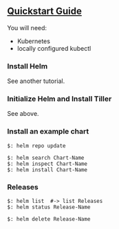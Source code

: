 ## [Quickstart Guide](https://helm.sh/docs/using_helm/#quickstart-guide)

You will need:
* Kubernetes
* locally configured kubectl

### Install Helm

See another tutorial.  

### Initialize Helm and Install Tiller

See above.  

### Install an example chart

```
$: helm repo update

$: helm search Chart-Name
$: helm inspect Chart-Name
$: helm install Chart-Name
```

### Releases

```
$: helm list  #-> list Releases
$: helm status Release-Name

$: helm delete Release-Name
```
